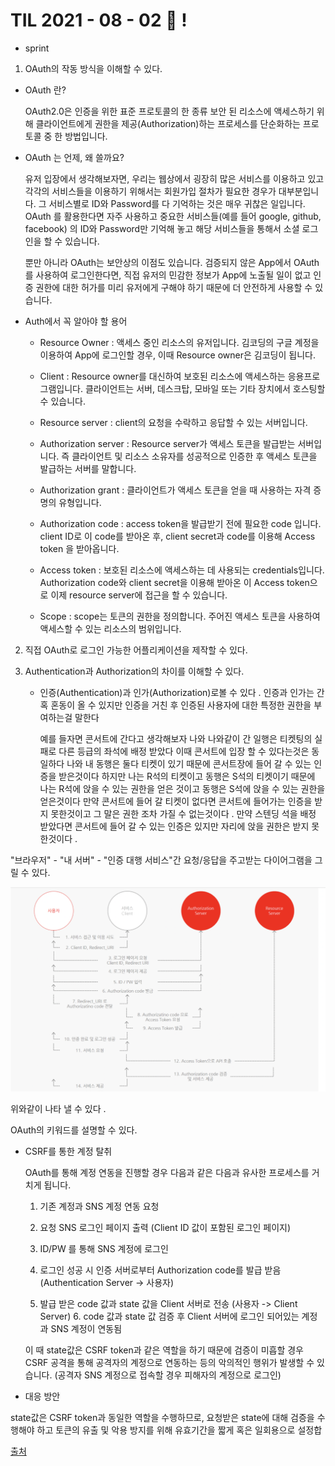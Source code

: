 # TIL 2021 - 08 - 02  📖 !

- sprint



1. OAuth의 작동 방식을 이해할 수 있다.

- OAuth 란?

  OAuth2.0은 인증을 위한 표준 프로토콜의 한 종류
  보안 된 리소스에 액세스하기 위해 클라이언트에게 권한을 제공(Authorization)하는 프로세스를 단순화하는 프로토콜 중 한 방법입니다.

 - OAuth 는 언제, 왜 쓸까요?

    유저 입장에서 생각해보자면, 우리는 웹상에서 굉장히 많은 서비스를 이용하고 있고 각각의 서비스들을 이용하기 위해서는 회원가입 절차가 필요한 경우가 대부분입니다. 그 서비스별로 ID와 Password를 다 기억하는 것은 매우 귀찮은 일입니다. OAuth 를 활용한다면 자주 사용하고 중요한 서비스들(예를 들어 google, github, facebook) 의 ID와 Password만 기억해 놓고 해당 서비스들을 통해서 소셜 로그인을 할 수 있습니다.

    뿐만 아니라 OAuth는 보안상의 이점도 있습니다.  검증되지 않은 App에서 OAuth를 사용하여 로그인한다면, 직접 유저의 민감한 정보가 App에 노출될 일이 없고 인증 권한에 대한 허가를 미리 유저에게 구해야 하기 때문에 더 안전하게 사용할 수 있습니다.

- Auth에서 꼭 알아야 할 용어

   - Resource Owner :  액세스 중인 리소스의 유저입니다. 김코딩의 구글 계정을 이용하여 App에 로그인할 경우, 이때 Resource owner은 김코딩이 됩니다.

   - Client :  Resource owner를 대신하여 보호된 리소스에 액세스하는 응용프로그램입니다. 클라이언트는 서버, 데스크탑, 모바일 또는 기타 장치에서 호스팅할 수 있습니다.

    - Resource server :  client의 요청을 수락하고 응답할 수 있는 서버입니다.

    - Authorization server :  Resource server가 액세스 토큰을 발급받는 서버입니다. 즉 클라이언트 및 리소스 소유자를 성공적으로 인증한 후 액세스 토큰을 발급하는 서버를 말합니다.

    - Authorization grant :  클라이언트가 액세스 토큰을 얻을 때 사용하는 자격 증명의 유형입니다.

    - Authorization code :  access token을 발급받기 전에 필요한 code 입니다. client ID로 이 code를 받아온 후, client secret과 code를 이용해 Access token 을 받아옵니다.

    - Access token :  보호된 리소스에 액세스하는 데 사용되는 credentials입니다. Authorization code와 client secret을 이용해 받아온 이 Access token으로 이제 resource server에 접근을 할 수 있습니다.
    
    - Scope :  scope는 토큰의 권한을 정의합니다. 주어진 액세스 토큰을 사용하여 액세스할 수 있는 리소스의 범위입니다.

2. 직접 OAuth로 로그인 가능한 어플리케이션을 제작할 수 있다.


3. Authentication과 Authorization의 차이를 이해할 수 있다.
   - 인증(Authentication)과 인가(Authorization)로볼 수 있다 . 인증과 인가는 간혹 혼동이 올 수 있지만 인증을 거친 후 인증된 사용자에 대한 특정한 권한을 부여하는걸 말한다 

      예를 들자면 콘서트에 간다고 생각해보자 
      나와 나와같이 간 일행은 티켓팅의 실패로 다른 등급의 좌석에 배정 받았다 이때 콘서트에 입장 할 수 있다는것은 동일하다
      나와 내 동행은 둘다 티켓이 있기 때문에 콘서트장에 들어 갈 수 있는 인증을 받은것이다 하지만 나는 R석의 티켓이고 동행은 S석의 티켓이기 때문에 나는 R석에 앉을 수 있는 권한을 얻은 것이고 동행은 S석에 앉을 수 있는 권한을 얻은것이다 만약 콘서트에 들어 갈 티켓이 없다면 콘서트에 들어가는 인증을 받지 못한것이고 그 말은 권한 조차 가질 수 없는것이다 .
      만약 스텐딩 석을 배정 받았다면 콘서트에 들어 갈 수 있는 인증은 있지만 자리에 앉을 권한은 받지 못한것이다 .


"브라우저" - "내 서버" - "인증 대행 서비스"간 요청/응답을 주고받는 다이어그램을 그릴 수 있다.

<img src = 'OAuth.png'>

위와같이 나타 낼 수 있다 . 

OAuth의 키워드를 설명할 수 있다.
  - CSRF를 통한 계정 탈취

    OAuth를 통해 계정 연동을 진행할 경우 다음과 같은 다음과 유사한 프로세스를 거치게 됩니다.

 

    1. 기존 계정과 SNS 계정 연동 요청

    2. 요청 SNS 로그인 페이지 출력 (Client ID 값이     포함된 로그인 페이지)

    3. ID/PW 를 통해 SNS 계정에 로그인

    4. 로그인 성공 시 인증 서버로부터 
    Authorization     code를 발급 받음 (Authentication Server ->     사용자)

    5. 발급 받은 code 값과 state 값을 Client 서버로     전송 (사용자 -> Client Server) 6. code 값과     state 값 검증 후 Client 서버에 로그인 되어있는     계정과 SNS 계정이 연동됨

    이 때 state값은 CSRF token과 같은 역할을 하기 때문에 검증이 미흡할 경우 CSRF 공격을 통해 공격자의 계정으로 연동하는 등의 악의적인 행위가 발생할 수 있습니다. (공격자 SNS 계정으로 접속할 경우 피해자의 계정으로 로그인)

 
 
   - 대응 방안

state값은 CSRF token과 동일한 역할을 수행하므로, 요청받은 state에 대해 검증을 수행해야 하고 토큰의 유출 및 악용 방지를 위해 유효기간을 짧게 혹은 일회용으로 설정합



[출처](https://taesun1114.tistory.com/entry/OAuth-20)
